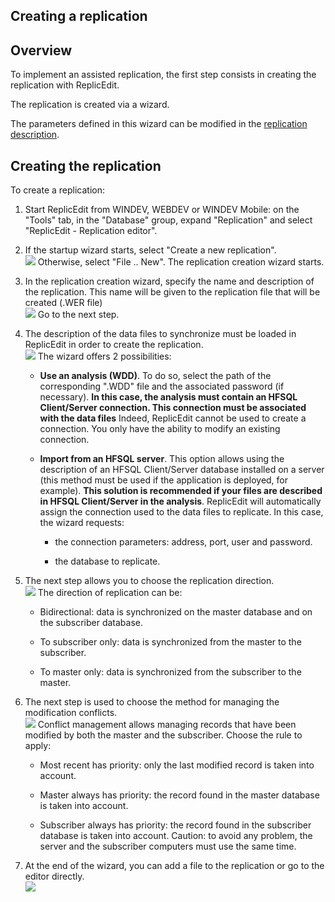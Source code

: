 


## Creating a replication
			



<a name="NOTE1"></a>
<a name="NOTE1_1"></a>


## Overview
<a name="overview_ELTTEXTE000129"></a>
To implement an assisted replication, the first step consists in creating the replication with ReplicEdit. 

The replication is created via a wizard. 

The parameters defined in this wizard can be modified in the [replication description](../ReplicEdit/3526502.md). 

<a name="NOTE2"></a>
<a name="NOTE2_1"></a>


## Creating the replication
<a name="creating_the_replication_ELTTEXTE000153"></a>
To create a replication: 

1. Start ReplicEdit from WINDEV, WEBDEV or WINDEV Mobile: on the "Tools" tab, in the "Database" group, expand "Replication" and select "ReplicEdit - Replication editor".

2. If the startup wizard starts, select "Create a new replication". <br>![](https://doc.pcsoft.fr/en-US/images/image.awp?langid=3&name=ReplicEdit_Ass%20-%20HC%20N%B0001.gif)
Otherwise, select "File .. New". The replication creation wizard starts.

3. In the replication creation wizard, specify the name and description of the replication. This name will be given to the replication file that will be created (.WER file)<br>![](https://doc.pcsoft.fr/en-US/images/image.awp?langid=3&name=ReplicEdit_Ass%20-%20HC%20N%B0002.gif)
Go to the next step. 

4. The description of the data files to synchronize must be loaded in ReplicEdit in order to create the replication. <br>![](https://doc.pcsoft.fr/en-US/images/image.awp?langid=3&name=ReplicEdit_Ass%20-%20HC%20N%B0003.gif)
The wizard offers 2 possibilities: 

	- **Use an analysis (WDD)**. To do so, select the path of the corresponding ".WDD" file and the associated password (if necessary). 
			**In this case, the analysis must contain an HFSQL Client/Server connection. This connection must be associated with the data files** 
			Indeed, ReplicEdit cannot be used to create a connection. You only have the ability to modify an existing connection. 

	- **Import from an HFSQL server**. This option allows using the description of an HFSQL Client/Server database installed on a server (this method must be used if the application is deployed, for example). **This solution is recommended if your files are described in HFSQL Client/Server in the analysis**. ReplicEdit will automatically assign the connection used to the data files to replicate.
			In this case, the wizard requests: 

		- the connection parameters: address, port, user and password. 

		- the database to replicate. 




5. The next step allows you to choose the replication direction. <br>![](https://doc.pcsoft.fr/en-US/images/image.awp?langid=3&name=ReplicEdit_Ass%20-%20HC%20N%B0004.gif)
The direction of replication can be:

	- Bidirectional: data is synchronized on the master database and on the subscriber database.

	- To subscriber only: data is synchronized from the master to the subscriber.

	- To master only: data is synchronized from the subscriber to the master.




6. The next step is used to choose the method for managing the modification conflicts. <br>![](https://doc.pcsoft.fr/en-US/images/image.awp?langid=3&name=ReplicEdit_Ass%20-%20HC%20N%B0005.gif)
Conflict management allows managing records that have been modified by both the master and the subscriber. Choose the rule to apply:  

	- Most recent has priority: only the last modified record is taken into account.

	- Master always has priority: the record found in the master database is taken into account.

	- Subscriber always has priority: the record found in the subscriber database is taken into account.
			Caution: to avoid any problem, the server and the subscriber computers must use the same time. 




7. At the end of the wizard, you can add a file to the replication or go to the editor directly.<br>![](https://doc.pcsoft.fr/en-US/images/image.awp?langid=3&name=ReplicEdit_Ass%20-%20HC%20N%B0006.gif)






